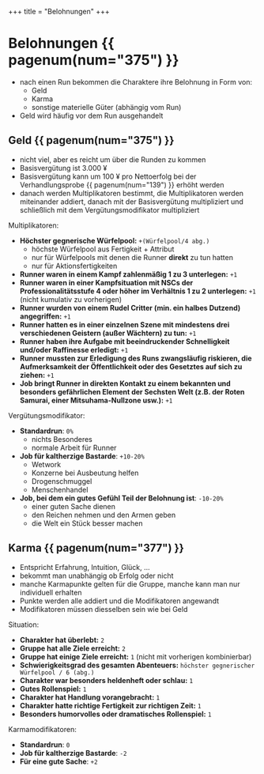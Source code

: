 +++
title = "Belohnungen"
+++

# Belohnungen {{ pagenum(num="375") }}

- nach einen Run bekommen die Charaktere ihre Belohnung in Form von:
    - Geld
    - Karma
    - sonstige materielle Güter (abhängig vom Run)
- Geld wird häufig vor dem Run ausgehandelt

## Geld {{ pagenum(num="375") }}

- nicht viel, aber es reicht um über die Runden zu kommen
- Basisvergütung ist 3.000 ¥
- Basisvergütung kann um 100 ¥ pro Nettoerfolg bei der Verhandlungsprobe {{ pagenum(num="139") }} erhöht werden
- danach werden Multiplikatoren bestimmt, die Multiplikatoren werden miteinander addiert, danach mit der Basisvergütung multipliziert und schließlich mit dem Vergütungsmodifikator multipliziert

Multiplikatoren:
- **Höchster gegnerische Würfelpool:** `+(Würfelpool/4 abg.)`
    - höchste Würfelpool aus Fertigkeit + Attribut
    - nur für Würfelpools mit denen die Runner **direkt** zu tun hatten
    - nur für Aktionsfertigkeiten
- **Runner waren in einem Kampf zahlenmäßig 1 zu 3 unterlegen:** `+1`
- **Runner waren in einer Kampfsituation mit NSCs der Professionalitätsstufe 4 oder höher im Verhältnis 1 zu 2 unterlegen:** `+1` (nicht kumulativ zu vorherigen)
- **Runner wurden von einem Rudel Critter (min. ein halbes Dutzend) angegriffen:** `+1`
- **Runner hatten es in einer einzelnen Szene mit mindestens drei verschiedenen Geistern (außer Wächtern) zu tun:** `+1`
- **Runner haben ihre Aufgabe mit beeindruckender Schnelligkeit und/oder Raffinesse erledigt:** `+1`
- **Runner mussten zur Erledigung des Runs zwangsläufig riskieren, die Aufmerksamkeit der Öffentlichkeit oder des Gesetztes auf sich zu ziehen:** `+1`
- **Job bringt Runner in direkten Kontakt zu einem bekannten und besonders gefährlichen Element der Sechsten Welt (z.B. der Roten Samurai, einer Mitsuhama-Nullzone usw.):** `+1`

Vergütungsmodifikator:
- **Standardrun**: `0%`
    - nichts Besonderes
    - normale Arbeit für Runner
- **Job für kaltherzige Bastarde**: `+10-20%`
    - Wetwork
    - Konzerne bei Ausbeutung helfen
    - Drogenschmuggel
    - Menschenhandel
- **Job, bei dem ein gutes Gefühl Teil der Belohnung ist**: `-10-20%`
    - einer guten Sache dienen
    - den Reichen nehmen und den Armen geben
    - die Welt ein Stück besser machen

## Karma {{ pagenum(num="377") }}

- Entspricht Erfahrung, Intuition, Glück, ...
- bekommt man unabhängig ob Erfolg oder nicht
- manche Karmapunkte gelten für die Gruppe, manche kann man nur individuell erhalten
- Punkte werden alle addiert und die Modifikatoren angewandt
- Modifikatoren müssen diesselben sein wie bei Geld

Situation:
- **Charakter hat überlebt:** `2`
- **Gruppe hat alle Ziele erreicht:** `2`
- **Gruppe hat einige Ziele erreicht:** `1` (nicht mit vorherigen kombinierbar)
- **Schwierigkeitsgrad des gesamten Abenteuers:** `höchster gegnerischer Würfelpool / 6 (abg.)`
- **Charakter war besonders heldenheft oder schlau:** `1`
- **Gutes Rollenspiel:** `1`
- **Charakter hat Handlung vorangebracht:** `1`
- **Charakter hatte richtige Fertigkeit zur richtigen Zeit:** `1`
- **Besonders humorvolles oder dramatisches Rollenspiel:** `1`

Karmamodifikatoren:
- **Standardrun**: `0`
- **Job für kaltherzige Bastarde**: `-2`
- **Für eine gute Sache**: `+2`
